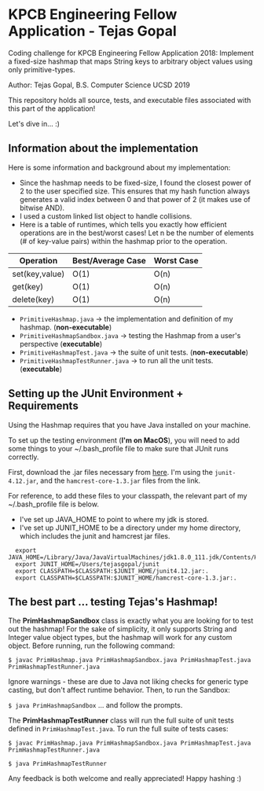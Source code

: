 # KPCB Engineering Fellow Application - Tejas Gopal
Coding challenge for KPCB Engineering Fellow Application 2018: Implement a fixed-size hashmap that maps String keys to arbitrary object values using only primitive-types.

Author: Tejas Gopal, B.S. Computer Science UCSD 2019

This repository holds all source, tests, and executable files associated with this part of the application!

Let's dive in... :)

## Information about the implementation

Here is some information and background about my implementation:
* Since the hashmap needs to be fixed-size, I found the closest power of 2 to the user specified size. This ensures that my hash function always generates a valid index between 0 and that power of 2 (it makes use of bitwise AND).
* I used a custom linked list object to handle collisions.
* Here is a table of runtimes, which tells you exactly how efficient operations are in the best/worst cases! Let n be the number of elements (# of key-value pairs) within the hashmap prior to the operation.

Operation | Best/Average Case | Worst Case
------------ | ------------- | ------------- 
set(key,value) | O(1) | O(n) 
get(key) | O(1) | O(n) 
delete(key) | O(1) | O(n)

* `PrimitiveHashmap.java` -> the implementation and definition of my hashmap. (**non-executable**)
* `PrimitiveHashmapSandbox.java` -> testing the Hashmap from a user's perspective (**executable**)
* `PrimitiveHashmapTest.java` -> the suite of unit tests. (**non-executable**)
* `PrimitiveHashmapTestRunner.java` -> to run all the unit tests. (**executable**)

## Setting up the JUnit Environment + Requirements
Using the Hashmap requires that you have Java installed on your machine. 

To set up the testing environment (**I'm on MacOS**), you will need to add some things to your ~/.bash_profile file to make sure that JUnit runs correctly.

First, download the .jar files necessary from [here](https://github.com/junit-team/junit4/wiki/Download-and-Install).
I'm using the `junit-4.12.jar`, and the `hamcrest-core-1.3.jar` files from the link. 

For reference, to add these files to your classpath, the relevant part of my ~/.bash_profile file is below. 
* I've set up JAVA_HOME to point to where my jdk is stored.
* I've set up JUNIT_HOME to be a directory under my home directory, which includes the junit and hamcrest jar files.

```
  export JAVA_HOME=/Library/Java/JavaVirtualMachines/jdk1.8.0_111.jdk/Contents/Home
  export JUNIT_HOME=/Users/tejasgopal/junit
  export CLASSPATH=$CLASSPATH:$JUNIT_HOME/junit4.12.jar:.
  export CLASSPATH=$CLASSPATH:$JUNIT_HOME/hamcrest-core-1.3.jar:.
```

## The best part ... testing Tejas's Hashmap!

The **PrimHashmapSandbox** class is exactly what you are looking for to test out the hashmap! For the sake of simplicity, it only supports String and Integer value object types, but the hashmap will work for any custom object. Before running, run the following command:

`$ javac PrimHashmap.java PrimHashmapSandbox.java PrimHashmapTest.java PrimHashmapTestRunner.java`

Ignore warnings - these are due to Java not liking checks for generic type casting, but don't affect runtime behavior.
Then, to run the Sandbox:

`$ java PrimHashmapSandbox`
... and follow the prompts.

The **PrimHashmapTestRunner** class will run the full suite of unit tests defined in `PrimHashmapTest.java`. To run the full suite of tests cases:

`$ javac PrimHashmap.java PrimHashmapSandbox.java PrimHashmapTest.java PrimHashmapTestRunner.java`

`$ java PrimHashmapTestRunner`

Any feedback is both welcome and really appreciated! Happy hashing :)
